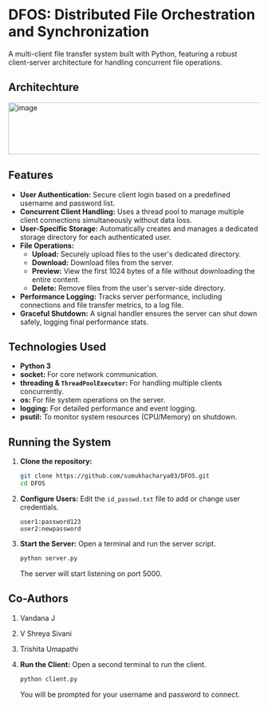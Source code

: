 # DFOS: Distributed File Orchestration and Synchronization

A multi-client file transfer system built with Python, featuring a robust client-server architecture for handling concurrent file operations.

## Architechture

<img width="579" height="104" alt="image" src="https://github.com/user-attachments/assets/31d7bff5-edae-4666-8ca9-ed3adab31066" />


## Features

* **User Authentication:** Secure client login based on a predefined username and password list.
* **Concurrent Client Handling:** Uses a thread pool to manage multiple client connections simultaneously without data loss.
* **User-Specific Storage:** Automatically creates and manages a dedicated storage directory for each authenticated user.
* **File Operations:**
    * **Upload:** Securely upload files to the user's dedicated directory.
    * **Download:** Download files from the server.
    * **Preview:** View the first 1024 bytes of a file without downloading the entire content.
    * **Delete:** Remove files from the user's server-side directory.
* **Performance Logging:** Tracks server performance, including connections and file transfer metrics, to a log file.
* **Graceful Shutdown:** A signal handler ensures the server can shut down safely, logging final performance stats.

## Technologies Used

* **Python 3**
* **socket:** For core network communication.
* **threading & `ThreadPoolExecutor`:** For handling multiple clients concurrently.
* **os:** For file system operations on the server.
* **logging:** For detailed performance and event logging.
* **psutil:** To monitor system resources (CPU/Memory) on shutdown.

## Running the System

1.  **Clone the repository:**
    ```bash
    git clone https://github.com/sumukhacharya03/DFOS.git
    cd DFOS
    ```

2.  **Configure Users:**
    Edit the `id_passwd.txt` file to add or change user credentials.
    ```
    user1:password123
    user2:newpassword
    ```

3.  **Start the Server:**
    Open a terminal and run the server script.
    ```bash
    python server.py
    ```
    The server will start listening on port 5000.

## Co-Authors

1. Vandana J
2. V Shreya Sivani
3. Trishita Umapathi

5.  **Run the Client:**
    Open a second terminal to run the client.
    ```bash
    python client.py
    ```
    You will be prompted for your username and password to connect.
